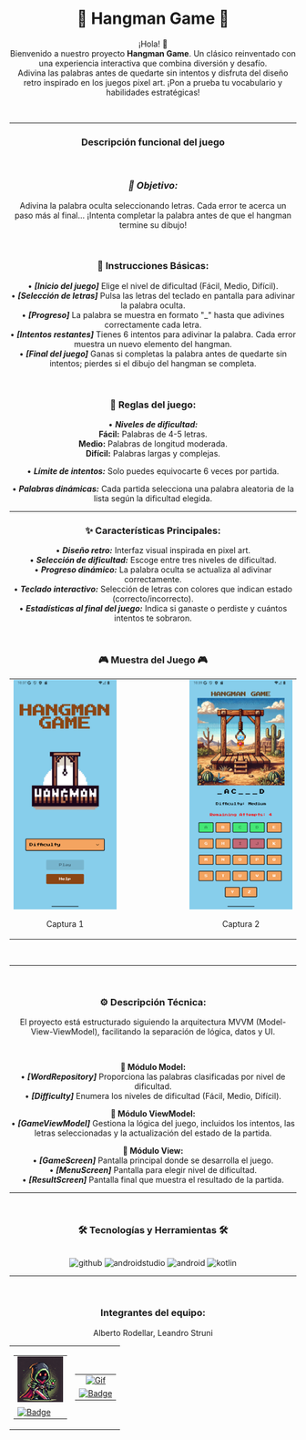 <div align="center">

# 🎲 Hangman Game 🎲

¡Hola! 👋  
Bienvenido a nuestro proyecto **Hangman Game**. Un clásico reinventado con una experiencia interactiva que combina diversión y desafío.  
Adivina las palabras antes de quedarte sin intentos y disfruta del diseño retro inspirado en los juegos pixel art. ¡Pon a prueba tu vocabulario y habilidades estratégicas!

</br>

---

### **Descripción funcional del juego**

</br>

### ***🏅 Objetivo:***  
Adivina la palabra oculta seleccionando letras. Cada error te acerca un paso más al final... ¡Intenta completar la palabra antes de que el hangman termine su dibujo!

</br>

### **🚀 Instrucciones Básicas:**

<p align="center">
    
• ***[Inicio del juego]*** Elige el nivel de dificultad (Fácil, Medio, Difícil).  
• ***[Selección de letras]*** Pulsa las letras del teclado en pantalla para adivinar la palabra oculta.  
• ***[Progreso]*** La palabra se muestra en formato "_" hasta que adivines correctamente cada letra.  
• ***[Intentos restantes]*** Tienes 6 intentos para adivinar la palabra. Cada error muestra un nuevo elemento del hangman.  
• ***[Final del juego]*** Ganas si completas la palabra antes de quedarte sin intentos; pierdes si el dibujo del hangman se completa.  
</p>

</br>

### **📝 Reglas del juego:**

<p align="center">
  
• ***Niveles de dificultad:***  
    **Fácil:** Palabras de 4-5 letras.  
    **Medio:** Palabras de longitud moderada.  
    **Difícil:** Palabras largas y complejas.  

• ***Límite de intentos:*** Solo puedes equivocarte 6 veces por partida.  

• ***Palabras dinámicas:*** Cada partida selecciona una palabra aleatoria de la lista según la dificultad elegida.  
</p>

---

### **✨ Características Principales:**

<p align="center">
  
• ***Diseño retro:*** Interfaz visual inspirada en pixel art.  
• ***Selección de dificultad:*** Escoge entre tres niveles de dificultad.  
• ***Progreso dinámico:*** La palabra oculta se actualiza al adivinar correctamente.  
• ***Teclado interactivo:*** Selección de letras con colores que indican estado (correcto/incorrecto).  
• ***Estadísticas al final del juego:*** Indica si ganaste o perdiste y cuántos intentos te sobraron.  
</p>
<br>

### 🎮 Muestra del Juego 🎮

<table align="center">
  <tr>
    <td align="center">
      <img src="app/src/main/res/drawable/screenshot_1.png" alt="Captura 1" width="200"/>
      <p>Captura 1</p>
    </td>
    <td width="100"></td> <!-- Celda vacía para espacio -->
    <td align="center">
      <img src="app/src/main/res/drawable/screenshot_2.png" alt="Captura 2" width="200"/>
      <p>Captura 2</p>
    </td>
  </tr>
</table>

</br>

---

</br>

### **⚙️ Descripción Técnica:**

<p align="center">
  
El proyecto está estructurado siguiendo la arquitectura MVVM (Model-View-ViewModel), facilitando la separación de lógica, datos y UI.  
</p>
<br>

<p align="center">
  
**🧩 Módulo Model:**  
• ***[WordRepository]*** Proporciona las palabras clasificadas por nivel de dificultad.  
• ***[Difficulty]*** Enumera los niveles de dificultad (Fácil, Medio, Difícil).  
</p>

<p align="center">
  
**🧠 Módulo ViewModel:**  
• ***[GameViewModel]*** Gestiona la lógica del juego, incluidos los intentos, las letras seleccionadas y la actualización del estado de la partida.  
</p>

<p align="center">
  
**🎨 Módulo View:**  
• ***[GameScreen]*** Pantalla principal donde se desarrolla el juego.  
• ***[MenuScreen]*** Pantalla para elegir nivel de dificultad.  
• ***[ResultScreen]*** Pantalla final que muestra el resultado de la partida.  
</p>

---

</br>

### 🛠️ Tecnologías y Herramientas 🛠️

</br>

<img alt="github" src="https://user-images.githubusercontent.com/25181517/192108374-8da61ba1-99ec-41d7-80b8-fb2f7c0a4948.png" width="80"/>  
<img alt="androidstudio" src="https://user-images.githubusercontent.com/25181517/192108895-20dc3343-43e3-4a54-a90e-13a4abbc57b9.png" width="80"/>
<img alt="android" src="https://user-images.githubusercontent.com/25181517/117269608-b7dcfb80-ae58-11eb-8e66-6cc8753553f0.png" width="80"/>
<img alt="kotlin" src="https://user-images.githubusercontent.com/25181517/185062810-7ee0c3d2-17f2-4a98-9d8a-a9576947692b.png" width="80"/>

<br>

---

</br>

### Integrantes del equipo: 
<p>
  Alberto Rodellar,
  Leandro Struni</br>
</p>

<table align="center">
  <tr>
    <td>
      <table align="center">
        <tr>
          <td align="center">
            <a href="https://github.com/LeanEmanuel">
              <img src="https://github.com/LeanEmanuel/Images/blob/main/Leandro.png" alt="Mini Leandro" width="80">
            </a>
          </td>
        </tr>
        <tr>
          <td>
            <a href="https://github.com/LeanEmanuel">
              <img src="https://img.shields.io/badge/LeanEmanuel-Git?style=flat&logo=github&logoColor=white&labelColor=black&color=50e520&label=GitHub" alt="Badge">
            </a>
          </td>
        </tr>
      </table>
    </td>
    <td>
      <table align="center">
        <tr>
          <td align="center">
            <a href="https://github.com/AlbertoRodellar">
              <img src="https://media.tenor.com/33I1sOQI3V4AAAAi/heimerdinger.gif" alt="Gif" width="80">
            </a>
          </td>
        </tr>
        <tr>
          <td>
            <a href="https://github.com/AlbertoRodellar">
              <img src="https://img.shields.io/badge/AlbertoRodellar-Git?style=flat&logo=github&logoColor=white&labelColor=black&color=50e520&label=GitHub" alt="Badge">
            </a>
          </td>
        </tr>
      </table>
    </td>
  </tr>
</table>
